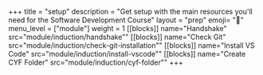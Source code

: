 +++
title = "setup"
description = "Get setup with the main resources you'll need for the Software Development Course"
layout = "prep"
emoji= "🧰"
menu_level = ["module"]
weight = 1
[[blocks]]
name="Handshake"
src="module/induction/handshake""
[[blocks]]
name="Check Git"
src="module/induction/check-git-installation""
[[blocks]]
name="Install VS Code"
src="module/induction/install-vscode""
[[blocks]]
name="Create CYF Folder"
src="module/induction/cyf-folder""
+++
